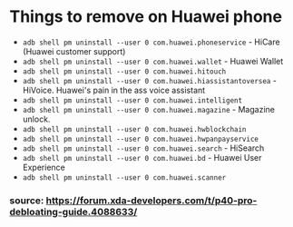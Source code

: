 # Things to remove on Huawei phone
* `adb shell pm uninstall --user 0 com.huawei.phoneservice` - HiCare (Huawei customer support)
* `adb shell pm uninstall --user 0 com.huawei.wallet` - Huawei Wallet
* `adb shell pm uninstall --user 0 com.huawei.hitouch` 
* `adb shell pm uninstall --user 0 com.huawei.hiassistantoversea` - HiVoice. Huawei's  pain in the ass voice assistant
* `adb shell pm uninstall --user 0 com.huawei.intelligent` 
* `adb shell pm uninstall --user 0 com.huawei.magazine` - Magazine unlock.
* `adb shell pm uninstall --user 0 com.huawei.hwblockchain` 
* `adb shell pm uninstall --user 0 com.huawei.hwpanpayservice` 
* `adb shell pm uninstall --user 0 com.huawei.search` - HiSearch 
* `adb shell pm uninstall --user 0 com.huawei.bd` - Huawei User Experience
* `adb shell pm uninstall --user 0 com.huawei.scanner` 

### source: https://forum.xda-developers.com/t/p40-pro-debloating-guide.4088633/